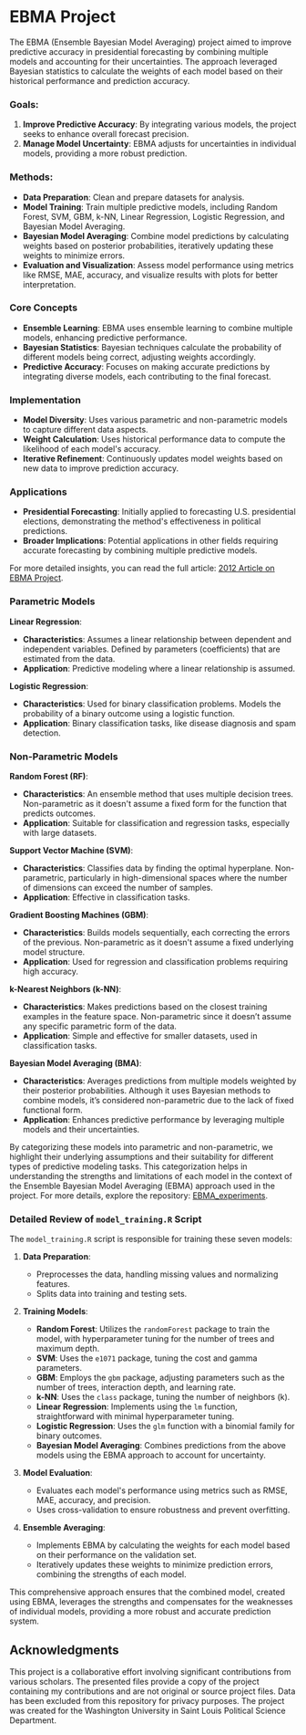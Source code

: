# EBMA Project

The EBMA (Ensemble Bayesian Model Averaging) project aimed to improve predictive accuracy in presidential forecasting by combining multiple models and accounting for their uncertainties. The approach leveraged Bayesian statistics to calculate the weights of each model based on their historical performance and prediction accuracy.


### Goals:
1. **Improve Predictive Accuracy**: By integrating various models, the project seeks to enhance overall forecast precision.
2. **Manage Model Uncertainty**: EBMA adjusts for uncertainties in individual models, providing a more robust prediction.

### Methods:
- **Data Preparation**: Clean and prepare datasets for analysis.
- **Model Training**: Train multiple predictive models, including Random Forest, SVM, GBM, k-NN, Linear Regression, Logistic Regression, and Bayesian Model Averaging.
- **Bayesian Model Averaging**: Combine model predictions by calculating weights based on posterior probabilities, iteratively updating these weights to minimize errors.
- **Evaluation and Visualization**: Assess model performance using metrics like RMSE, MAE, accuracy, and visualize results with plots for better interpretation.

### Core Concepts
- **Ensemble Learning**: EBMA uses ensemble learning to combine multiple models, enhancing predictive performance.
- **Bayesian Statistics**: Bayesian techniques calculate the probability of different models being correct, adjusting weights accordingly.
- **Predictive Accuracy**: Focuses on making accurate predictions by integrating diverse models, each contributing to the final forecast.

### Implementation
- **Model Diversity**: Uses various parametric and non-parametric models to capture different data aspects.
- **Weight Calculation**: Uses historical performance data to compute the likelihood of each model's accuracy.
- **Iterative Refinement**: Continuously updates model weights based on new data to improve prediction accuracy.

### Applications
- **Presidential Forecasting**: Initially applied to forecasting U.S. presidential elections, demonstrating the method's effectiveness in political predictions.
- **Broader Implications**: Potential applications in other fields requiring accurate forecasting by combining multiple predictive models.


For more detailed insights, you can read the full article: [2012 Article on EBMA Project](https://github.com/domlockett/ebma_project/blob/main/EBMA_experiments/Presidential%20Forecasting%202020/2012Article.pdf).

### Parametric Models

**Linear Regression**:
- **Characteristics**: Assumes a linear relationship between dependent and independent variables. Defined by parameters (coefficients) that are estimated from the data.
- **Application**: Predictive modeling where a linear relationship is assumed.

**Logistic Regression**:
- **Characteristics**: Used for binary classification problems. Models the probability of a binary outcome using a logistic function.
- **Application**: Binary classification tasks, like disease diagnosis and spam detection.

### Non-Parametric Models

**Random Forest (RF)**:
- **Characteristics**: An ensemble method that uses multiple decision trees. Non-parametric as it doesn't assume a fixed form for the function that predicts outcomes.
- **Application**: Suitable for classification and regression tasks, especially with large datasets.

**Support Vector Machine (SVM)**:
- **Characteristics**: Classifies data by finding the optimal hyperplane. Non-parametric, particularly in high-dimensional spaces where the number of dimensions can exceed the number of samples.
- **Application**: Effective in classification tasks.

**Gradient Boosting Machines (GBM)**:
- **Characteristics**: Builds models sequentially, each correcting the errors of the previous. Non-parametric as it doesn't assume a fixed underlying model structure.
- **Application**: Used for regression and classification problems requiring high accuracy.

**k-Nearest Neighbors (k-NN)**:
- **Characteristics**: Makes predictions based on the closest training examples in the feature space. Non-parametric since it doesn’t assume any specific parametric form of the data.
- **Application**: Simple and effective for smaller datasets, used in classification tasks.

**Bayesian Model Averaging (BMA)**:
- **Characteristics**: Averages predictions from multiple models weighted by their posterior probabilities. Although it uses Bayesian methods to combine models, it’s considered non-parametric due to the lack of fixed functional form.
- **Application**: Enhances predictive performance by leveraging multiple models and their uncertainties.

By categorizing these models into parametric and non-parametric, we highlight their underlying assumptions and their suitability for different types of predictive modeling tasks. This categorization helps in understanding the strengths and limitations of each model in the context of the Ensemble Bayesian Model Averaging (EBMA) approach used in the project. For more details, explore the repository: [EBMA_experiments](https://github.com/domlockett/ebma_project/tree/main/EBMA_experiments/Scripts).
### Detailed Review of `model_training.R` Script

The `model_training.R` script is responsible for training these seven models:

1. **Data Preparation**:
   - Preprocesses the data, handling missing values and normalizing features.
   - Splits data into training and testing sets.

2. **Training Models**:
   - **Random Forest**: Utilizes the `randomForest` package to train the model, with hyperparameter tuning for the number of trees and maximum depth.
   - **SVM**: Uses the `e1071` package, tuning the cost and gamma parameters.
   - **GBM**: Employs the `gbm` package, adjusting parameters such as the number of trees, interaction depth, and learning rate.
   - **k-NN**: Uses the `class` package, tuning the number of neighbors (k).
   - **Linear Regression**: Implements using the `lm` function, straightforward with minimal hyperparameter tuning.
   - **Logistic Regression**: Uses the `glm` function with a binomial family for binary outcomes.
   - **Bayesian Model Averaging**: Combines predictions from the above models using the EBMA approach to account for uncertainty.

3. **Model Evaluation**:
   - Evaluates each model's performance using metrics such as RMSE, MAE, accuracy, and precision.
   - Uses cross-validation to ensure robustness and prevent overfitting.

4. **Ensemble Averaging**:
   - Implements EBMA by calculating the weights for each model based on their performance on the validation set.
   - Iteratively updates these weights to minimize prediction errors, combining the strengths of each model.

This comprehensive approach ensures that the combined model, created using EBMA, leverages the strengths and compensates for the weaknesses of individual models, providing a more robust and accurate prediction system.

## Acknowledgments

This project is a collaborative effort involving significant contributions from various scholars. The presented files provide a copy of the project containing my contributions and are not original or source project files. Data has been excluded from this repository for privacy purposes. The project was created for the Washington University in Saint Louis Political Science Department. 

